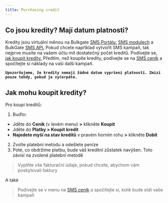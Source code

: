 ```yaml
---
title: Purchasing credit 
---
```


## Co jsou kredity? Mají datum platnosti?
Kredity jsou virtuální měnou na Bulkgate [SMS Portálu,](https://www.bulkgate.com/cs/sms-portal-cs/) [SMS modulech](https://www.bulkgate.com/cs/sms-modul/) a BulkGate [SMS API.](https://www.bulkgate.com/cs/vyvojari/sms-api/) Pokud chcete například vytvořit SMS kampaň, tak nejprve musíte na vašem účtu mít dostatečný počet kreditů. Podívejte se, [jak koupit kredity.](#jak-mohu-koupit-kredity) Předtím, než koupíte kredity, podívejte se na [SMS ceník](using-price-list.md#jak-mohu-používat-ceník) a spočítejte si náklady na vaši další kampaň.

**`Upozorňujeme, že kredity nemají žádné datum vypršení platnosti. Zmizí pouze tehdy, pokud je vyčerpáte.`**

## Jak mohu koupit kredity?
Pro koupi kreditů:
1. Buďto:
- Jděte do **Ceník** (v levém menu) **>** klikněte **Koupit** 
- Jděte do **Platby > Koupit kredit** 
- **Najedete myší na stav kreditů** v pravém horním rohu **>** klikněte **Dobít**
2.	Zvolte platební metodu a odešlete peníze
3.	Poté, co obdržíme platbu, bude váš kreditní zůstatek navýšen. Toto závisí na zvolené platební metodě

>Vyplňte vše fakturační údaje, pokud chcete, abychom vám poskytovali faktury

A také

>Podívejte se v menu na [SMS ceník](using-price-list.md#jak-mohu-používat-ceník) a spočítejte si, kolik bude stát vaše kampaň
